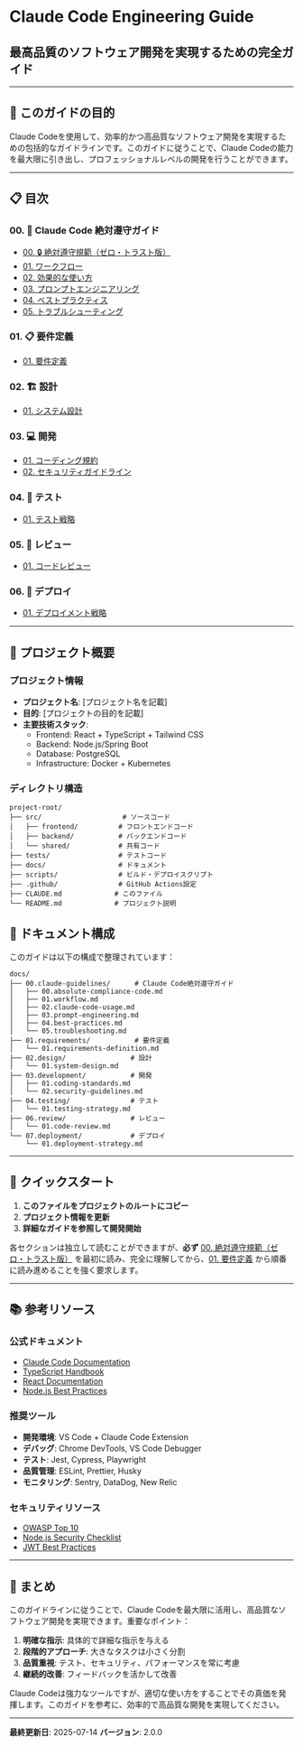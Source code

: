 # Claude Code Engineering Guide
## 最高品質のソフトウェア開発を実現するための完全ガイド

---

## 🎯 このガイドの目的

Claude Codeを使用して、効率的かつ高品質なソフトウェア開発を実現するための包括的なガイドラインです。このガイドに従うことで、Claude Codeの能力を最大限に引き出し、プロフェッショナルレベルの開発を行うことができます。

---

## 📋 目次

### 00. 🤖 Claude Code 絶対遵守ガイド
- [00. 🔒 絶対遵守規範（ゼロ・トラスト版）](docs/00.claude-guidelines/00.absolute-compliance-code.md)
- [01. ワークフロー](docs/00.claude-guidelines/01.workflow.md)
- [02. 効果的な使い方](docs/00.claude-guidelines/02.claude-code-usage.md)
- [03. プロンプトエンジニアリング](docs/00.claude-guidelines/03.prompt-engineering.md)
- [04. ベストプラクティス](docs/00.claude-guidelines/04.best-practices.md)
- [05. トラブルシューティング](docs/00.claude-guidelines/05.troubleshooting.md)

### 01. 📋 要件定義
- [01. 要件定義](docs/01.requirements/01.requirements-definition.md)

### 02. 🏗️ 設計
- [01. システム設計](docs/02.design/01.system-design.md)

### 03. 💻 開発
- [01. コーディング規約](docs/03.development/01.coding-standards.md)
- [02. セキュリティガイドライン](docs/03.development/02.security-guidelines.md)

### 04. 🧪 テスト
- [01. テスト戦略](docs/04.testing/01.testing-strategy.md)

### 05. 📝 レビュー
- [01. コードレビュー](docs/06.review/01.code-review.md)

### 06. 🚀 デプロイ
- [01. デプロイメント戦略](docs/07.deployment/01.deployment-strategy.md)

---

## 🚀 プロジェクト概要

### プロジェクト情報
- **プロジェクト名**: [プロジェクト名を記載]
- **目的**: [プロジェクトの目的を記載]
- **主要技術スタック**: 
  - Frontend: React + TypeScript + Tailwind CSS
  - Backend: Node.js/Spring Boot
  - Database: PostgreSQL
  - Infrastructure: Docker + Kubernetes

### ディレクトリ構造
```
project-root/
├── src/                    # ソースコード
│   ├── frontend/          # フロントエンドコード
│   ├── backend/           # バックエンドコード
│   └── shared/            # 共有コード
├── tests/                 # テストコード
├── docs/                  # ドキュメント
├── scripts/               # ビルド・デプロイスクリプト
├── .github/               # GitHub Actions設定
├── CLAUDE.md             # このファイル
└── README.md             # プロジェクト説明
```

## 📖 ドキュメント構成

このガイドは以下の構成で整理されています：

```
docs/
├── 00.claude-guidelines/      # Claude Code絶対遵守ガイド
│   ├── 00.absolute-compliance-code.md
│   ├── 01.workflow.md
│   ├── 02.claude-code-usage.md
│   ├── 03.prompt-engineering.md
│   ├── 04.best-practices.md
│   └── 05.troubleshooting.md
├── 01.requirements/           # 要件定義
│   └── 01.requirements-definition.md
├── 02.design/                # 設計
│   └── 01.system-design.md
├── 03.development/           # 開発
│   ├── 01.coding-standards.md
│   └── 02.security-guidelines.md
├── 04.testing/               # テスト
│   └── 01.testing-strategy.md
├── 06.review/                # レビュー
│   └── 01.code-review.md
└── 07.deployment/            # デプロイ
    └── 01.deployment-strategy.md
```

---

## 🎯 クイックスタート

1. **このファイルをプロジェクトのルートにコピー**
2. **プロジェクト情報を更新**
3. **詳細なガイドを参照して開発開始**

各セクションは独立して読むことができますが、**必ず** [00. 絶対遵守規範（ゼロ・トラスト版）](docs/00.claude-guidelines/00.absolute-compliance-code.md) を最初に読み、完全に理解してから、[01. 要件定義](docs/01.requirements/01.requirements-definition.md) から順番に読み進めることを強く要求します。

---

## 📚 参考リソース

### 公式ドキュメント
- [Claude Code Documentation](https://docs.anthropic.com/claude-code)
- [TypeScript Handbook](https://www.typescriptlang.org/docs/)
- [React Documentation](https://react.dev/)
- [Node.js Best Practices](https://github.com/goldbergyoni/nodebestpractices)

### 推奨ツール
- **開発環境**: VS Code + Claude Code Extension
- **デバッグ**: Chrome DevTools, VS Code Debugger
- **テスト**: Jest, Cypress, Playwright
- **品質管理**: ESLint, Prettier, Husky
- **モニタリング**: Sentry, DataDog, New Relic

### セキュリティリソース
- [OWASP Top 10](https://owasp.org/www-project-top-ten/)
- [Node.js Security Checklist](https://blog.risingstack.com/node-js-security-checklist/)
- [JWT Best Practices](https://tools.ietf.org/html/rfc8725)

---

## 🎯 まとめ

このガイドラインに従うことで、Claude Codeを最大限に活用し、高品質なソフトウェア開発を実現できます。重要なポイント：

1. **明確な指示**: 具体的で詳細な指示を与える
2. **段階的アプローチ**: 大きなタスクは小さく分割
3. **品質重視**: テスト、セキュリティ、パフォーマンスを常に考慮
4. **継続的改善**: フィードバックを活かして改善

Claude Codeは強力なツールですが、適切な使い方をすることでその真価を発揮します。このガイドを参考に、効率的で高品質な開発を実現してください。

---

**最終更新日**: 2025-07-14
**バージョン**: 2.0.0

